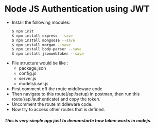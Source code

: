 # Node JS Authentication using JWT
- Install the following modules:
    ```sh
    $ npm init
    $ npm install express --save
    $ npm install mongoose --save
    $ npm install morgan --save
    $ npm install body-parser --save
    $ npm install jsonwebtoken --save
    ```
- File structure would be like :
    *  package.json
    *  config.js
    *  server.js
    *  models/user.js
- First comment off the route middleware code
- Then navigate to this route(/api/setup)  in postman, then run this route(/api/authenticate) and copy the token.
- Uncomment the route middleware code.
- Now try to access other routes that is defined.
 ##### This is very simple app just to demonstarte how token works in nodejs.

